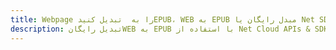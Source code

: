 ---title: Webpage را به  تبدیل کنیدEPUB، WEB به EPUB مبدل رایگان یا Net SDKdescription: تبدیل رایگانWEB به EPUB با استفاده از Net Cloud APIs & SDK همچنین اسناد PDF را در Cloud ایجاد، ویرایش و رندر کنید.---